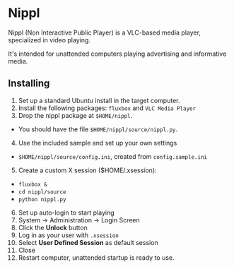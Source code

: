 # Nippl

Nippl (Non Interactive Public Player) is a VLC-based media player, specialized in video playing.

It's intended for unattended computers playing advertising and informative media.

## Installing

1. Set up a standard Ubuntu install in the target computer.
2. Install the following packages: `fluxbox` and `VLC Media Player`
3. Drop the nippl package at `$HOME/nippl`.
  - You should have the file `$HOME/nippl/source/nippl.py`.
4. Use the included sample and set up your own settings
  - `$HOME/nippl/source/config.ini`, created from `config.sample.ini`
5. Create a custom X session ($HOME/.xsession):
  - `fluxbox &`
  - `cd nippl/source`
  - `python nippl.py`
6. Set up auto-login to start playing
  1. System -> Administration -> Login Screen
  2. Click the **Unlock** button
  3. Log in as your user with `.xsession`
  4. Select **User Defined Session** as default session
  5. Close
7. Restart computer, unattended startup is ready to use.
